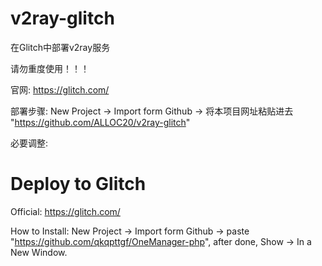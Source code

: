 # v2ray-glitch

在Glitch中部署v2ray服务

请勿重度使用！！！

官网: https://glitch.com/

部署步骤: New Project -> Import form Github -> 将本项目网址粘贴进去 "https://github.com/ALLOC20/v2ray-glitch"


必要调整: 

# Deploy to Glitch  

Official: https://glitch.com/  

How to Install: New Project -> Import form Github -> paste "https://github.com/qkqpttgf/OneManager-php", after done, Show -> In a New Window.  
